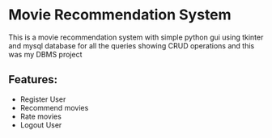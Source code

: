 <h1>Movie Recommendation System</h1>
<p>This is a movie recommendation system with simple python gui using tkinter and mysql database for all the queries showing CRUD operations and this was my DBMS project</p>
<h2>Features:</h2>
<ul>
  <li>Register User</li>
  <li>Recommend movies</li>
  <li>Rate movies</li>
  <li>Logout User</li>
</ul>
